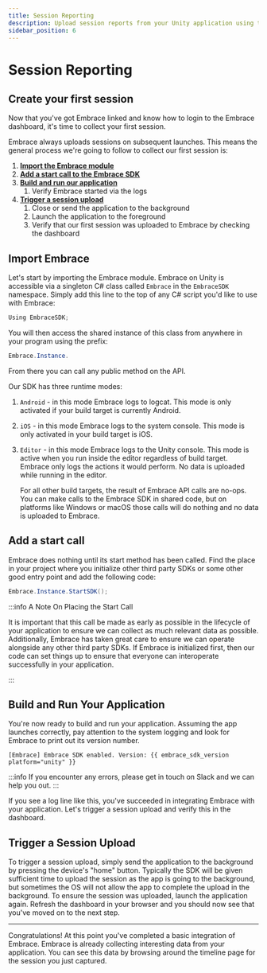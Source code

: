 ```yaml
---
title: Session Reporting
description: Upload session reports from your Unity application using the Embrace SDK
sidebar_position: 6
---
```


# Session Reporting

## Create your first session

Now that you've got Embrace linked and know how to login to the Embrace dashboard, it's time to collect your first session.  

Embrace always uploads sessions on subsequent launches. This means the general
process we're going to follow to collect our first session is:

1. [**Import the Embrace module**](/unity/integration/session-reporting#import-embrace)
2. [**Add a start call to the Embrace SDK**](/unity/integration/session-reporting#add-a-start-call)
3. [**Build and run our application**](/unity/integration/session-reporting#build-and-run-your-application)
   1. Verify Embrace started via the logs
4. [**Trigger a session upload**](/unity/integration/session-reporting#trigger-a-session-upload)
   1. Close or send the application to the background
   2. Launch the application to the foreground
   3. Verify that our first session was uploaded to Embrace by checking the dashboard

## Import Embrace

Let's start by importing the Embrace module. Embrace on Unity is accessible via a singleton C# class called `Embrace` in the `EmbraceSDK` namespace. Simply add this line to the top of any C# script you'd like to use with Embrace:

```cs
Using EmbraceSDK;
```

You will then access the shared instance of this class from anywhere in your program using the prefix:

```cs
Embrace.Instance.
```

From there you can call any public method on the API.  

Our SDK has three runtime modes:
1. `Android` - in this mode Embrace logs to logcat. This mode is only activated if your build target is currently Android.
2. `iOS` - in this mode Embrace logs to the system console. This mode is only activated in your build target is iOS.
3. `Editor` - in this mode Embrace logs to the Unity console. This mode is active when you run inside the editor regardless of build target. Embrace only logs the actions it would perform. No data is uploaded while running in the editor.

   For all other build targets, the result of Embrace API calls are no-ops. You can make calls to the Embrace SDK in shared code, but on platforms like Windows or macOS those calls will do nothing and no data is uploaded to Embrace.

## Add a start call

Embrace does nothing until its start method has been called. Find the place in your project where you initialize other third party SDKs or some other good entry point and add the following code:

```cs
Embrace.Instance.StartSDK();
```

:::info A Note On Placing the Start Call

It is important that this call be made as early as possible in the lifecycle of your application to ensure we can collect as much relevant data as possible. Additionally, Embrace has taken great care to ensure we can operate alongside any other third party SDKs. If Embrace is initialized first, then our code can set things up to ensure that everyone can interoperate successfully in your application.

:::

## Build and Run Your Application

You're now ready to build and run your application. Assuming the app launches correctly, pay attention to the system logging and look for Embrace to print out its version number.

```text
[Embrace] Embrace SDK enabled. Version: {{ embrace_sdk_version platform="unity" }}
```

:::info
If you encounter any errors, please get in touch on Slack and we can help you out.
:::

If you see a log line like this, you've succeeded in integrating Embrace with your application. Let's trigger a session upload and verify this in the dashboard.

## Trigger a Session Upload

To trigger a session upload, simply send the application to the background by pressing the device's "home" button. Typically the SDK will be given sufficient time to upload the session as the app is going to the background, but sometimes the OS will not allow the app to complete the upload in the background. To ensure the session was uploaded, launch the application again. Refresh the dashboard in your browser and you should now see that you've moved on to the next step.

---

Congratulations! At this point you've completed a basic integration of Embrace. Embrace is already collecting interesting data from your application. You can see this data by browsing around the timeline page for the session you just captured.
